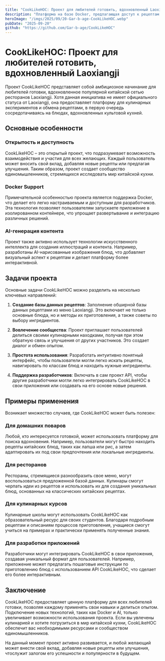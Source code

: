 ```yaml
---
title: "CookLikeHOC: Проект для любителей готовить, вдохновленный Laoxiangji"
description: "Платформа на базе Docker, предлагающая доступ к рецептам и свежей информации о блюдах Laoxiangji. Участвуйте в развитии, добавив свои фотографии и идеи!"
heroImage: "/imgs/2025/09/20-Gar-b-age-CookLikeHOC.webp"
pubDate: "2025-09-20"
github: "https://github.com/Gar-b-age/CookLikeHOC"
---
```


# CookLikeHOC: Проект для любителей готовить, вдохновленный Laoxiangji

Проект CookLikeHOC представляет собой амбициозное начинание для любителей готовки, вдохновленное популярной китайской сетью ресторанов Laoxiangji. Хотя данная инициатива не имеет официального статуса от Laoxiangji, она предоставляет платформу для кулинарных экспериментов и обмена рецептами, в первую очередь сосредотачиваясь на блюдах, вдохновленных культовой кухней.

## Основные особенности

### Открытость и доступность

CookLikeHOC – это открытый проект, что подразумевает возможность взаимодействия и участия для всех желающих. Каждый пользователь может вносить свой вклад, добавляя новые рецепты или предлагая улучшения. Таким образом, проект создает сообщество единомышленников, стремящихся исследовать мир китайской кухни.

### Docker Support

Примечательной особенностью проекта является поддержка Docker, что делает его легко настраиваемым и доступным для разработчиков. Эта технология позволяет пользователям запускаете приложение в изолированном контейнере, что упрощает развертывание и интеграцию различных решений.

### AI-генерация контента

Проект также активно использует технологии искусственного интеллекта для создания иллюстраций и контента. Например, разработаны AI-нарисованные изображения блюд, что добавляет визуальный аспект к рецептам и делает платформу более интерактивной.

## Задачи проекта

Основные задачи CookLikeHOC можно разделить на несколько ключевых направлений:

1. **Создание базы данных рецептов**: Заполнение обширной базы данных рецептами из меню Laoxiangji. Это включает не только основные блюда, но и методы их приготовления, а также советы по выбору ингредиентов.
  
2. **Вовлечение сообщества**: Проект приглашает пользователей делиться своими кулинарными находками, получая при этом обратную связь и улучшения от других участников. Это создает диалог и обмен опытом.

3. **Простота использования**: Разработать интуитивно понятный интерфейс, чтобы пользователи могли легко искать рецепты, навигировать по классам блюд и находить нужные ингредиенты.

4. **Поддержка разработчиков**: Включать в сам проект API, чтобы другие разработчики могли легко интегрировать CookLikeHOC в свои приложения или создавать на его основе новые решения.

## Примеры применения

Возникает множество случаев, где CookLikeHOC может быть полезен:

### Для домашних поваров

Любой, кто интересуется готовкой, может использовать платформу для поиска вдохновения. Например, пользователи могут быстро находить рецепты китайских блюд, таких как лапша или рис, а затем адаптировать их под свои предпочтения или локальные ингредиенты.

### Для ресторанов

Рестораны, стремящиеся разнообразить свое меню, могут воспользоваться предложенной базой данных. Кулинары смогут черпать идеи из рецептов и использовать их для создания уникальных блюд, основанных на классических китайских рецептах.

### Для кулинарных курсов

Кулинарные школы могут использовать CookLikeHOC как образовательный ресурс для своих студентов. Благодаря подробным рецептам и описаниям процессов приготовления, учащиеся смогут учиться на примерах и практически применять полученные знания.

### Для разработки приложений

Разработчики могут интегрировать CookLikeHOC в свои приложения, создавая уникальный формат для пользователей. Например, приложение может предлагать пошаговые инструкции по приготовлению блюд с использованием API CookLikeHOC, что сделает его более интерактивным.

## Заключение

CookLikeHOC предоставляет ценную платформу для всех любителей готовки, позволяя каждому применять свои навыки и делиться опытом. Подключение новых технологий, таких как Docker и AI, только увеличивает возможности использования проекта. Если вы увлечены кулинарией и хотите погрузиться в мир китайской кухни, CookLikeHOC обеспечит вас необходимыми ресурсами и сообществом единомышленников. 

На данный момент проект активно развивается, и любой желающий может внести свой вклад, добавляя новые рецепты или улучшения, чтослужит залогом его успешности и популярности в будущем.
